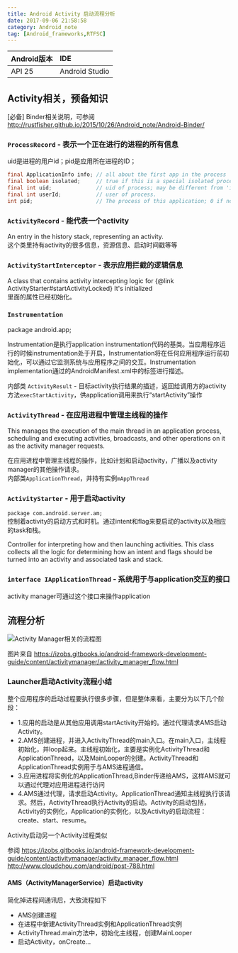 ```yaml
---
title: Android Activity 启动流程分析
date: 2017-09-06 21:58:58
category: Android_note
tag: [Android_frameworks,RTFSC]
---
```


|Android版本|IDE|
|:-----|:-----|
|API 25|Android Studio|

## Activity相关，预备知识

[必备] Binder相关说明，可参阅 http://rustfisher.github.io/2015/10/26/Android_note/Android-Binder/

### `ProcessRecord` - 表示一个正在进行的进程的所有信息
uid是进程的用户id；pid是应用所在进程的ID；
```java
final ApplicationInfo info; // all about the first app in the process
final boolean isolated;     // true if this is a special isolated process
final int uid;              // uid of process; may be different from 'info' if isolated
final int userId;           // user of process.
int pid;                    // The process of this application; 0 if none
```

### `ActivityRecord` - 能代表一个activity
An entry in the history stack, representing an activity.  
这个类里持有activity的很多信息，资源信息、启动时间戳等等

### `ActivityStartInterceptor` - 表示应用拦截的逻辑信息
A class that contains activity intercepting logic for {@link ActivityStarter#startActivityLocked}
It's initialized  
里面的属性已经初始化。

### `Instrumentation`
package android.app;

Instrumentation是执行application instrumentation代码的基类。当应用程序运行的时候instrumentation处于开启，Instrumentation将在任何应用程序运行前初始化，可以通过它监测系统与应用程序之间的交互。Instrumentation implementation通过的AndroidManifest.xml中的<instrumentation>标签进行描述。

内部类 `ActivityResult` - 目标activity执行结果的描述，返回给调用方的activity  
方法`execStartActivity`，供application调用来执行“startActivity”操作

### `ActivityThread` - 在应用进程中管理主线程的操作
This manages the execution of the main thread in an
application process, scheduling and executing activities,
broadcasts, and other operations on it as the activity
manager requests.

在应用进程中管理主线程的操作，比如计划和启动activity，广播以及activity manager的其他操作请求。  
内部类`ApplicationThread`，并持有实例`mAppThread`

### `ActivityStarter` - 用于启动activity
`package com.android.server.am;`  
控制着activity的启动方式和时机。通过intent和flag来要启动的activity以及相应的task和栈。

Controller for interpreting how and then launching activities.
This class collects all the logic for determining how an intent and flags should be turned into
an activity and associated task and stack.

### `interface IApplicationThread` - 系统用于与application交互的接口
activity manager可通过这个接口来操作application

## 流程分析

![Activity Manager相关的流程图](https://raw.githubusercontent.com/RustFisher/RustNotes/master/Android_note/pics/activity-manager-flow.gif)

图片来自 https://izobs.gitbooks.io/android-framework-development-guide/content/activitymanager/activity_manager_flow.html

### Launcher启动Activity流程小结
整个应用程序的启动过程要执行很多步骤，但是整体来看，主要分为以下几个阶段：

* 1.应用的启动是从其他应用调用startActivity开始的。通过代理请求AMS启动Activity。
* 2.AMS创建进程，并进入ActivityThread的main入口。在main入口，主线程初始化，并loop起来。主线程初始化，主要是实例化ActivityThread和ApplicationThread，以及MainLooper的创建。ActivityThread和ApplicationThread实例用于与AMS进程通信。
* 3.应用进程将实例化的ApplicationThread,Binder传递给AMS，这样AMS就可以通过代理对应用进程进行访问
* 4.AMS通过代理，请求启动Activity。ApplicationThread通知主线程执行该请求。然后，ActivityThread执行Activity的启动。Activity的启动包括，Activity的实例化，Application的实例化，以及Activity的启动流程：create、start、resume。

Activity启动另一个Activity过程类似

参阅 https://izobs.gitbooks.io/android-framework-development-guide/content/activitymanager/activity_manager_flow.html  
http://www.cloudchou.com/android/post-788.html

#### AMS（ActivityManagerService）启动activity
简化掉进程间通讯后，大致流程如下

* AMS创建进程
* 在进程中新建ActivityThread实例和ApplicationThread实例
* ActivityThread.main方法中，初始化主线程，创建MainLooper
* 启动Activity，onCreate...
